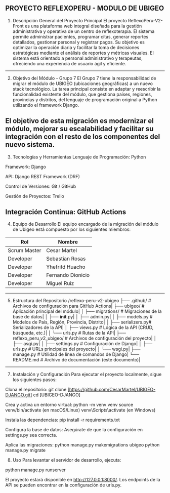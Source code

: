 PROYECTO REFLEXOPERU - MODULO DE UBIGEO
----------------------------------------------------------------------------------------------------------------------------------------------------------------------------------------------------------------------------------------------
1. Descripción General del Proyecto Principal
El proyecto ReflexoPeru-V2-Front es una plataforma web integral diseñada para la gestión administrativa y operativa de un centro de reflexoterapia. El sistema permite administrar pacientes, programar citas, generar reportes detallados, gestionar personal y registrar pagos. Su objetivo es optimizar la operación diaria y facilitar la toma de decisiones estratégicas mediante el análisis de reportes y métricas visuales. El sistema está orientado a personal administrativo y terapeutas, ofreciendo una experiencia de usuario ágil y eficiente.
----------------------------------------------------------------------------------------------------------------------------------------------------------------------------------------------------------------------------------------------
2. Objetivo del Módulo - Grupo 7
El Grupo 7 tiene la responsabilidad de migrar el módulo de UBIGEO (ubicaciones geográficas) a un nuevo stack tecnológico. La tarea principal consiste en adaptar y reescribir la funcionalidad existente del módulo, que gestiona países, regiones, provincias y distritos, del lenguaje de programación original a Python utilizando el framework Django.

El objetivo de esta migración es modernizar el módulo, mejorar su escalabilidad y facilitar su integración con el resto de los componentes del nuevo sistema.
----------------------------------------------------------------------------------------------------------------------------------------------------------------------------------------------------------------------------------------------
3. Tecnologías y Herramientas
Lenguaje de Programación: Python

Framework: Django

API: Django REST Framework (DRF)

Control de Versiones: Git / GitHub

Gestión de Proyectos: Trello

Integración Continua: GitHub Actions
----------------------------------------------------------------------------------------------------------------------------------------------------------------------------------------------------------------------------------------------
4. Equipo de Desarrollo
El equipo encargado de la migración del módulo de Ubigeo está compuesto por los siguientes miembros:

| Rol                 | Nombre            |
| ------------------- | ------------------|
|     Scrum Master    | Cesar Martel      |
|      Developer      | Sebastian Rosas   |
|      Developer      | Yhefritd Huacho   |
|      Developer      | Fernando Dionicio |
|      Developer      | Miguel Ruiz       |
----------------------------------------------------------------------------------------------------------------------------------------------------------------------------------------------------------------------------------------------
5. Estructura del Repositorio
/reflexo-peru-v2-ubigeo
├── .github/          # Archivos de configuración para GitHub Actions|
├── ubigeo/           # Aplicación principal del módulo|
│   ├── migrations/   # Migraciones de la base de datos|
│   ├── __init__.py|
│   ├── admin.py|
│   ├── models.py     # Modelos de País, Región, Provincia, Distrito|
│   ├── serializers.py# Serializadores de la API|
│   ├── views.py      # Lógica de la API (CRUD, búsqueda, etc.)|
│   └── urls.py       # Rutas de la API|
├── reflexo_peru_v2_ubigeo/ # Archivos de configuración del proyecto|
│   ├── asgi.py|
│   ├── settings.py   # Configuración de Django|
│   ├── urls.py       # URLs principales del proyecto|
│   └── wsgi.py|
├── manage.py         # Utilidad de línea de comandos de Django|
└── README.md         # Archivo de documentación (este documento)|
----------------------------------------------------------------------------------------------------------------------------------------------------------------------------------------------------------------------------------------------
7. Instalación y Configuración
Para ejecutar el proyecto localmente, sigue los siguientes pasos:

Clona el repositorio:
git clone [https://github.com/CesarMartel/UBIGEO-DJANGO.git]
cd [UBIGEO-DJANGO]

Crea y activa un entorno virtual:
python -m venv venv
source venv/bin/activate  (en macOS/Linux)
venv\Scripts\activate    (en Windows)

Instala las dependencias:
pip install -r requirements.txt

Configura la base de datos:
Asegúrate de que la configuración en settings.py sea correcta.

Aplica las migraciones:
python manage.py makemigrations ubigeo
python manage.py migrate

8. Uso
Para levantar el servidor de desarrollo, ejecuta:

python manage.py runserver

El proyecto estará disponible en http://127.0.0.1:8000/. Los endpoints de la API se pueden encontrar en la configuración de urls.py.
